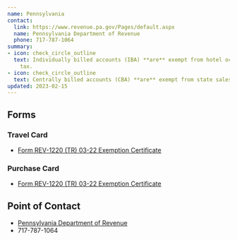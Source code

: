 ```yaml
---
name: Pennsylvania
contact:
  link: https://www.revenue.pa.gov/Pages/default.aspx
  name: Pennsylvania Department of Revenue
  phone: 717-787-1064
summary:
- icon: check_circle_outline
  text: Individually billed accounts (IBA) **are** exempt from hotel occupancy
    tax.
- icon: check_circle_outline
  text: Centrally billed accounts (CBA) **are** exempt from state sales tax.
updated: 2023-02-15
---
```


## Forms

### Travel Card

* [Form REV-1220 (TR) 03-22 Exemption Certificate](https://revenue-pa.custhelp.com/app/answers/detail/a_id/424/~/when-should-i-use-a-rev-1220-pa-exemption-certificate%3F)

### Purchase Card

* [Form REV-1220 (TR) 03-22 Exemption Certificate](https://revenue-pa.custhelp.com/app/answers/detail/a_id/424/~/when-should-i-use-a-rev-1220-pa-exemption-certificate%3F)



## Point of Contact
- [Pennsylvania Department of Revenue](https://www.revenue.pa.gov/Pages/default.aspx)
- 717-787-1064